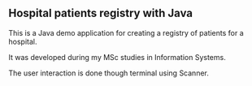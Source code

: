 ## Hospital patients registry with Java

This is a Java demo application for creating a registry of patients for a hospital.

It was developed during my MSc studies in Information Systems.

The user interaction is done though terminal using Scanner.
